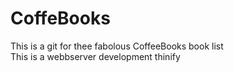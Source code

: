 # CoffeBooks
This is a git for thee fabolous CoffeeBooks book list\
This is a webbserver development thinify
